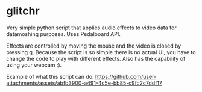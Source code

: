 # glitchr
Very simple python script that applies audio effects to video data for datamoshing purposes. 
Uses Pedalboard API. 

Effects are controlled by moving the mouse and the video is closed by pressing q. Because the script is so simple there is no actual UI, you have to change the code to play with different effects. Also has the capability of using your webcam :).


Example of what this script can do:
https://github.com/user-attachments/assets/abfb3900-a491-4c5e-bb85-c9fc2c7ddf17

